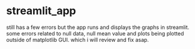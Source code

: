 # streamlit_app

still has a few errors but the app runs and displays the graphs in streamlit. 
some errors related to null data, null mean value and plots being plotted outside of matplotlib GUI. which i will review and fix asap.

